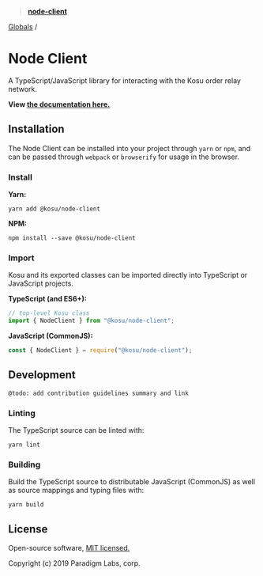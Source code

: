 > **[node-client](README.md)**

[Globals](globals.md) /

# Node Client

A TypeScript/JavaScript library for interacting with the Kosu order relay network.

**View [the documentation here.](https://github.com/ParadigmFoundation/kosu-monorepo/blob/master/packages/node-client/docs/)**

## Installation

The Node Client can be installed into your project through `yarn` or `npm`, and can be passed through `webpack` or `browserify` for usage in the browser.

### Install

**Yarn:**

```
yarn add @kosu/node-client
```

**NPM:**

```
npm install --save @kosu/node-client
```

### Import

Kosu and its exported classes can be imported directly into TypeScript or JavaScript projects.

**TypeScript (and ES6+):**

```typescript
// top-level Kosu class
import { NodeClient } from "@kosu/node-client";
```

**JavaScript (CommonJS):**

```javascript
const { NodeClient } = require("@kosu/node-client");
```

## Development

```
@todo: add contribution guidelines summary and link
```

### Linting

The TypeScript source can be linted with:

```
yarn lint
```

### Building

Build the TypeScript source to distributable JavaScript (CommonJS) as well as source mappings and typing files with:

```
yarn build
```

## License

Open-source software, [MIT licensed.](https://github.com/ParadigmFoundation/kosu-monorepo/blob/master/LICENSE)

Copyright (c) 2019 Paradigm Labs, corp.
